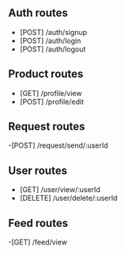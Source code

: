 ## Auth routes

- [POST] /auth/signup
- [POST] /auth/login
- [POST] /auth/logout

## Product routes

- [GET] /profile/view
- [POST] /profile/edit

## Request routes

-[POST] /request/send/:userId

## User routes

- [GET] /user/view/:userId 
- [DELETE] /user/delete/:userId

## Feed routes
-[GET] /feed/view